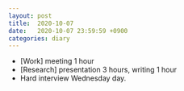 ```yaml
---
layout: post
title:  2020-10-07
date:   2020-10-07 23:59:59 +0900
categories: diary
---
```


- [Work] meeting 1 hour
- [Research] presentation 3 hours, writing 1 hour
- Hard interview Wednesday day.